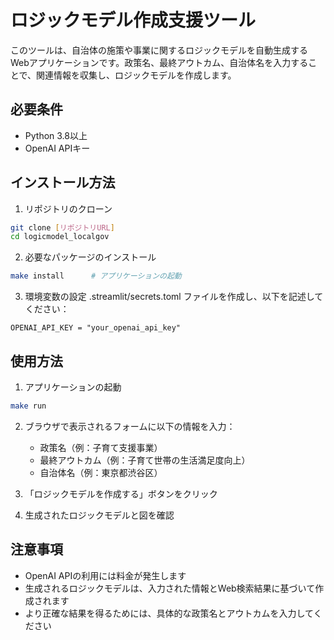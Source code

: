# ロジックモデル作成支援ツール

このツールは、自治体の施策や事業に関するロジックモデルを自動生成するWebアプリケーションです。政策名、最終アウトカム、自治体名を入力することで、関連情報を収集し、ロジックモデルを作成します。

## 必要条件

- Python 3.8以上
- OpenAI APIキー

## インストール方法

1. リポジトリのクローン
```bash
git clone [リポジトリURL]
cd logicmodel_localgov
```

2. 必要なパッケージのインストール

```bash
make install      # アプリケーションの起動
```

3. 環境変数の設定
.streamlit/secrets.toml ファイルを作成し、以下を記述してください：
```
OPENAI_API_KEY = "your_openai_api_key"
```

## 使用方法

1. アプリケーションの起動
```bash
make run
```

2. ブラウザで表示されるフォームに以下の情報を入力：
   - 政策名（例：子育て支援事業）
   - 最終アウトカム（例：子育て世帯の生活満足度向上）
   - 自治体名（例：東京都渋谷区）

3. 「ロジックモデルを作成する」ボタンをクリック

4. 生成されたロジックモデルと図を確認

## 注意事項

- OpenAI APIの利用には料金が発生します
- 生成されるロジックモデルは、入力された情報とWeb検索結果に基づいて作成されます
- より正確な結果を得るためには、具体的な政策名とアウトカムを入力してください
